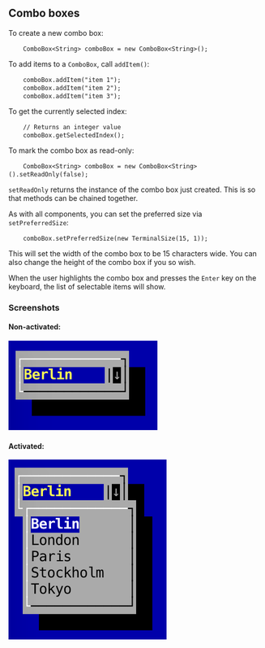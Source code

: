 Combo boxes
---

To create a new combo box:

```
	ComboBox<String> comboBox = new ComboBox<String>();
```

To add items to a `ComboBox`, call `addItem()`:

```
	comboBox.addItem("item 1");
	comboBox.addItem("item 2");
	comboBox.addItem("item 3");
```

To get the currently selected index:

```
	// Returns an integer value
	comboBox.getSelectedIndex();
```

To mark the combo box as read-only:

```
	ComboBox<String> comboBox = new ComboBox<String>().setReadOnly(false);
```

`setReadOnly` returns the instance of the combo box just created. This is so that methods can be chained together.

As with all components, you can set the preferred size via `setPreferredSize`:

```
	comboBox.setPreferredSize(new TerminalSize(15, 1));
```

This will set the width of the combo box to be 15 characters wide. You can also change the height of the combo box if you so wish.

When the user highlights the combo box and presses the `Enter` key on the keyboard, the list of selectable items will show.

### Screenshots

#### Non-activated:

![](screenshots/combo_box.png)

#### Activated:

![](screenshots/combo_box_activated.png)